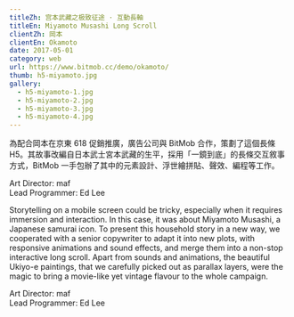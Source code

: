 ```yaml
---
titleZh: 宫本武藏之极致征途 · 互動長軸
titleEn: Miyamoto Musashi Long Scroll
clientZh: 岡本
clientEn: Okamoto
date: 2017-05-01
category: web
url: https://www.bitmob.cc/demo/okamoto/
thumb: h5-miyamoto.jpg
gallery:
  - h5-miyamoto-1.jpg
  - h5-miyamoto-2.jpg
  - h5-miyamoto-3.jpg
  - h5-miyamoto-4.jpg
---
```


為配合岡本在京東 618 促銷推廣，廣告公司與 BitMob 合作，策劃了這個長條 H5。其故事改編自日本武士宮本武藏的生平，採用「一鏡到底」的長條交互敘事方式，BitMob 一手包辦了其中的元素設計、浮世繪拼貼、聲效、編程等工作。

Art Director: maf<br/>Lead Programmer: Ed Lee

<!-- lang -->

Storytelling on a mobile screen could be tricky, especially when it requires immersion and interaction. In this case, it was about Miyamoto Musashi, a Japanese samurai icon. To present this household story in a new way, we cooperated with a senior copywriter to adapt it into new plots, with responsive animations and sound effects, and merge them into a non-stop interactive long scroll. Apart from sounds and animations, the beautiful Ukiyo-e paintings, that we carefully picked out as parallax layers, were the magic to bring a movie-like yet vintage flavour to the whole campaign.

Art Director: maf<br/>Lead Programmer: Ed Lee

